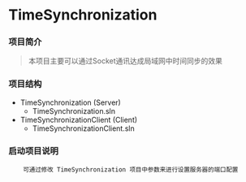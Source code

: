 # TimeSynchronization

### 项目简介

>  本项目主要可以通过Socket通讯达成局域网中时间同步的效果


### 项目结构

* TimeSynchronization  (Server)  
    * TimeSynchronization.sln
* TimeSynchronizationClient  (Client)
    * TimeSynchronizationClient.sln  

### 启动项目说明

        可通过修改 TimeSynchronization 项目中参数来进行设置服务器的端口配置
